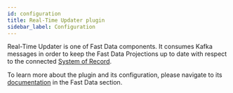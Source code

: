 ```yaml
---
id: configuration
title: Real-Time Updater plugin
sidebar_label: Configuration
---
```




Real-Time Updater is one of Fast Data components. It consumes Kafka messages in order to keep the Fast Data Projections up to date with respect to the connected [System of Record](/fast_data/concepts/the_basics.md#system-of-records-sor).

To learn more about the plugin and its configuration, please navigate to its [documentation](/fast_data/realtime_updater.md) in the Fast Data section.
